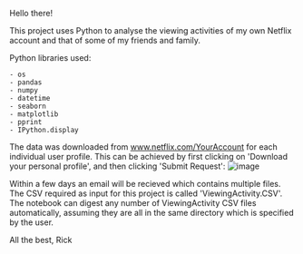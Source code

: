 Hello there!

This project uses Python to analyse the viewing activities of my own Netflix account and that of some of my friends and family. 

Python libraries used:
```
- os
- pandas 
- numpy 
- datetime
- seaborn 
- matplotlib 
- pprint
- IPython.display
```

The data was downloaded from www.netflix.com/YourAccount for each individual user profile. This can be achieved by first clicking on 'Download your personal profile', and then clicking 'Submit Request':
![image](https://user-images.githubusercontent.com/51740051/112716507-b83fb980-8ede-11eb-8102-f00ed0eae5ff.png)

Within a few days an email will be recieved which contains multiple files. The CSV required as input for this project is called 'ViewingActivity.CSV'.  The notebook can digest any number of ViewingActivity CSV files automatically, assuming they are all in the same directory which is specified by the user.

All the best,
Rick
